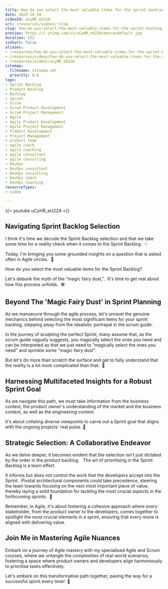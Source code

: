 ```yaml
---
title: How do you select the most valuable items for the sprint backlog?
date: 2023-10-10
videoId: uCyHR_eU22A
url: /resources/videos/:slug
slug: how-do-you-select-the-most-valuable-items-for-the-sprint-backlog
preview: https://i.ytimg.com/vi/uCyHR_eU22A/maxresdefault.jpg
duration: 152
isShort: false
aliases:
- /resources/how-do-you-select-the-most-valuable-items-for-the-sprint-backlog
- /resources/videos/how-do-you-select-the-most-valuable-items-for-the-sprint-backlog-
- /resources/videos/uCyHR_eU22A
sitemap:
  filename: sitemap.xml
  priority: 0.6
tags:
- Sprint Backlog
- Product Backlog
- Backlog
- Sprint
- Scrum
- Scrum Product Development
- Scrum Project Management
- Agile
- Agile Product Development
- Agile Project Management
- Product Development
- Project Management
- product team
- agile coach
- agile coaching
- agile consultant
- agile consulting
- DevOps
- DevOps consultant
- DevOps consulting
- DevOps coach
- DevOps coaching
resourceTypes:
- video

---
```

{{< youtube uCyHR_eU22A >}}

## Navigating Sprint Backlog Selection

I think it's time we decode the Sprint Backlog selection and that we take some time for a reality check when it comes to the Sprint Backlog.  ✨

Today, I'm bringing you some grounded insights on a question that is asked often in Agile circles.  🚀

How do you select the most valuable items for the Sprint Backlog?

Let's debunk the myth of the "magic fairy dust,".  It's time to get real about how this process unfolds.  🛠️

## Beyond The 'Magic Fairy Dust' in Sprint Planning

As we manoeuvre through the agile process, let's unravel the genuine mechanics behind selecting the most significant items for your sprint backlog, stepping away from the idealistic portrayal in the scrum guide.

In the journey of sculpting the perfect Sprint, many assume that, as the scrum guide vaguely suggests, you magically select the ones you need and can be interpreted as that we just need to "magically select the ones you need" and sprinkle some "magic fairy dust".

But let's do more than scratch the surface and get to fully understand that the reality is a lot more complicated than that.  🎯

## Harnessing Multifaceted Insights for a Robust Sprint Goal

As we navigate this path, we must take information from the business context, the product owner's understanding of the market and the business context, as well as the engineering context.

It's about collating diverse viewpoints to carve out a Sprint goal that aligns with the ongoing projects' real pulse. 🎯

## Strategic Selection: A Collaborative Endeavor

As we delve deeper, it becomes evident that the selection isn't just dictated by the order in the product backlog.   The art of prioritising in the Sprint Backlog is a team effort.

It informs but does not control the work that the developers accept into the Sprint.  Pivotal architectural components could take precedence, steering the team towards focusing on the next most important piece of value, thereby laying a solid foundation for tackling the most crucial aspects in the forthcoming sprints.  🤝

Remember, in Agile, it's about fostering a cohesive approach where every stakeholder, from the product owner to the developers, comes together to spotlight the most crucial elements in a sprint, ensuring that every move is aligned with delivering value.

## Join Me in Mastering Agile Nuances

Embark on a journey of Agile mastery with my specialised Agile and Scrum courses, where we untangle the complexities of real-world scenarios, fostering a space where product owners and developers align harmoniously to prioritise tasks effectively.

Let's embark on this transformative path together, paving the way for a successful sprint every time!  🚀





